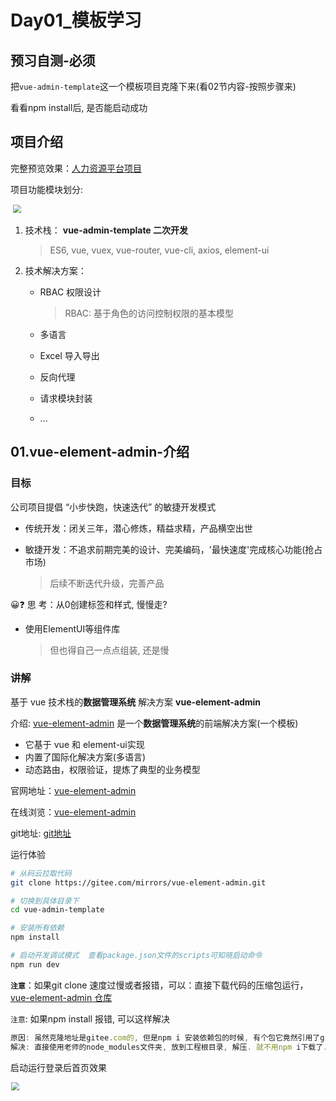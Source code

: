 # Day01_模板学习

## 预习自测-必须

把`vue-admin-template`这一个模板项目克隆下来(看02节内容-按照步骤来)

看看npm install后, 是否能启动成功

## 项目介绍

完整预览效果：[人力资源平台项目](http://ihrm.itheima.net/#/login)

项目功能模块划分:



​							<img src="./images/Day01/001-项目介绍.png" style="zoom:80%;" />



1. 技术栈： **vue-admin-template  二次开发**

   > ES6, vue, vuex, vue-router, vue-cli, axios, element-ui

2. 技术解决方案：
   - RBAC 权限设计

     > RBAC: 基于角色的访问控制权限的基本模型

   - 多语言

   - Excel 导入导出

   - 反向代理

   - 请求模块封装

   - ...



## 01.vue-element-admin-介绍

### 目标

公司项目提倡 “小步快跑，快速迭代” 的敏捷开发模式

* 传统开发：闭关三年，潜心修炼，精益求精，产品横空出世

* 敏捷开发：不追求前期完美的设计、完美编码，'最快速度'完成核心功能(抢占市场)

  > 后续不断迭代升级，完善产品



😀❓  思 考：从0创建标签和样式, 慢慢走?

* 使用ElementUI等组件库

  > 但也得自己一点点组装, 还是慢



### 讲解

基于 vue 技术栈的**数据管理系统** 解决方案 **vue-element-admin**

介绍:  [vue-element-admin](https://panjiachen.gitee.io/vue-element-admin-site/zh/) 是一个**数据管理系统**的前端解决方案(一个模板)

* 它基于 vue 和 element-ui实现
* 内置了国际化解决方案(多语言) 
* 动态路由，权限验证，提炼了典型的业务模型



官网地址：[vue-element-admin](https://panjiachen.gitee.io/vue-element-admin-site/zh/)

在线浏览：[vue-element-admin](https://panjiachen.github.io/vue-element-admin/#/dashboard)

git地址: [git地址](https://gitee.com/mirrors/vue-element-admin.git)



运行体验

```bash
# 从码云拉取代码 
git clone https://gitee.com/mirrors/vue-element-admin.git

# 切换到具体目录下
cd vue-admin-template

# 安装所有依赖
npm install

# 启动开发调试模式  查看package.json文件的scripts可知晓启动命令
npm run dev
```



**`注意`**：如果git clone 速度过慢或者报错，可以：直接下载代码的压缩包运行，[vue-element-admin 仓库](https://gitee.com/panjiachen/vue-admin-template)

`注意`: 如果npm install 报错, 可以这样解决

```js
原因: 虽然克隆地址是gitee.com的, 但是npm i 安装依赖包的时候, 有个包它竟然引用了github.com上的一个地址(这就需要你除了gitee还要配置github秘钥, 比较麻烦)   
解决: 直接使用老师的node_modules文件夹, 放到工程根目录, 解压. 就不用npm i下载了. 
```





启动运行登录后首页效果



<img src="./images/Day01/002-项目预览.png" style="zoom:80%;width:100%;" />



### 小结

1. 什么是vue-element-admin?

   <details>     
   <summary>答案</summary> 
   <ul>
   <li>基于vue和elementUI的一套基础结构项目</li>
   </ul>
   </details>



## 02.vue-admin-template 介绍

### 目标

什么是 vue-admin-template 



###   讲解

之前的vue-element-admin 缺点：不太好进行二次开发，因为要删减的东西太多

采取另外一个子系统，叫做 `vue-admin-template` ，它提供最基础的模板，方便做二次开发

也包含了 **登录 / 鉴权 / 主页布局** 的一些基础功能模板



官网地址： [vue-admin-template ](https://github.com/PanJiaChen/vue-admin-template)

在线浏览：[vue-admin-template ](https://panjiachen.gitee.io/vue-admin-template/#/login?redirect=%2Fdashboard)

学习文档:  https://juejin.cn/post/6844903476661583880



#### 运行体验

```bash
# 从码云拉取代码 
git clone https://gitee.com/panjiachen/vue-admin-template.git

# 切换到具体目录下
cd vue-admin-template

# 安装所有依赖
npm install

# 启动开发调试模式  查看package.json文件的scripts可知晓启动命令
npm run dev
```



如果npm install 总是出错，看[官网说明](https://panjiachen.gitee.io/vue-element-admin-site/zh/guide/other/faq.html#npm-install-%E6%80%BB%E6%98%AF%E5%A4%B1%E8%B4%A5%EF%BC%9F)

或者看本笔记最下方的**常见报错说明**



预览效果如下



<img src="./images/Day01/003-admin项目_预览.png" style="zoom:80%;" />

<img src="./images/Day01/004-admin项目_预览2.png" style="zoom:80%;" />



### 小结

1. 为何又使用vue-admin-template这个模板项目?

   <details>     
   <summary>答案</summary> 
   <ul>
   <li>vue-element-admin比较复杂要删减东西很多</li>
   <li>vue-admin-template只留下了最关键的模板代码</li>
   </ul>
   </details>



## 03.模板讲解-套路介绍

### 目标

拿到一个项目, 模板项目/以后公司项目/任何别人写的项目, 如何读

### 讲解

1. 无论如何要把项目启动起来, 最好是能看到画面(如果项目都启动不起来, 那你要拿出你的厚脸皮. 找到一切能团结的力量, 赐予项目力量吧)

   > 每个公司的项目环境都不太一样, 只有公司自己人才最熟悉公司的项目环境(可能有些包是内部的, npm镜像从淘宝是下不到的, 需要修改npm镜像地址为公司内部的ip地址, 等等其他情况)
   >
   > 项目启动不起来, 可以适当的问下同组同事

2. 可以先从项目的入口文件开始读, 如果找不到哪个是入口, 就从头挨个文件读, 绘制代码地图(任意工具, process.on或者其他软件. 或者笔和纸都可以)

   > 每个公司的模板有的用的官方的, 有的是基于官方的进行二次封装修改(一般入口main.js)
   >
   > 但是有些公司自己大佬创建脚手架环境, 入口可能不再main.js (new Vue)-> 不一定是绝对的
   >
   > 假如入口真的没找到, 从头挨个文件读, 然后找入口

3. 项目至少读2-3遍, 才能明白其中的文件架构和封装的工具

   > 进公司, 公司会给你1-3天甚至5-7天, 让你熟悉下项目
   >
   > 拉取项目代码, 需求文档, 接口文档, 把自己变成前任前端攻城狮, 代码熟悉熟悉
   >
   > 才能在这个项目的基础上, 修改和开发

4. 下面我们开始讲解

   > 打印变量 / 看变量名猜 / 联想上下文 / ....有点像看阅读理解
   >
   > 找不到标签/样式, 设置个颜色看看?
   >
   > 标签对不上, 改个文字看看变不变
   >
   > 变量不知道在哪里用过, 可以用vscode放大镜, 全局查找

### 小结

1. 拿到公司项目以后我们要做什么?

   <details>
   <summary>答案</summary>
   <ul>
   <li>首先, 先克隆拿到公司的工程代码, 然后安装依赖, 启动项目</li>
   <li>埃个文件和文件夹阅读代码, 然后逐行写注释, 尽快把整个工程项目搞明白</li>
   </ul>
   </details>
   
   



## 04.模板讲解-api

### 目标

理解 api 模块的方法

### 讲解

#### 目录分析

将所有的网络请求**方法**放在 api 目录下统一管理，按照模块来划分对应的文件

#### 代码分析

api/table.js讲解

```js
import request from '@/utils/request' // 导入请求函数

/**
 * 获取 - 表格 - 数据列表
 * @param {*} params 参数 
 * @returns Promise对象
 */
export function getList(params) { 
  // 知识点1: axios函数调用, 在原地返回一个Promise对象(内部包裹ajax请求)
  // 知识点2: return后面值, 会返回到当前函数getList调用的地方(可通过放大镜查找)
  // 调用axios指定请求的地址和方式, 发起请求
  return request({ 
    url: '/vue-admin-template/table/list',
    method: 'get',
    params
  })
}
```



api/users.js讲解

```js
import request from '@/utils/request'

// JSDOC注释, 写代码的时候vscode会给你提示
// 封装工具函数可以用这种注释-必须挨着代码

/**
 * 登录
 * @param {*} data 请求参数
 * @returns Promise对象
 */
export function login(data) {
  return request({
    url: '/vue-admin-template/user/login',
    method: 'post',
    data
  })
}

/**
 * 获取 - 用户信息
 * @param {*} token token字符串(登录时-由后台返回的)
 * @returns Promise对象
 */
export function getInfo(token) {
  return request({
    url: '/vue-admin-template/user/info',
    method: 'get',
    params: { token }
  })
}

/**
 * 退出登录
 * @returns Promise对象
 */
export function logout() {
  return request({
    url: '/vue-admin-template/user/logout',
    method: 'post'
  })
}

```

上面代码中使用了封装的request工具，每个接口的请求都单独**`导出`**了一个方法，这样做的好处就是：

1.  每个api/js文件，对应业务所有接口，清晰明了，查找方便 
2.  业务页面中，使用哪个接口直接导入即可
3.  语义化清晰，维护方便
4.  分工合作



### 小结

1. 以后找接口，修改或增加接口, 我们该如何做?

   <details>     
   <summary>答案</summary> 
   <ul>
   <li>都在api文件夹, 定义相应文件, 统一管理</li>
   </ul> 
   </details>

2. api接口方法, 需要传入什么?

   <details>     
   <summary>答案</summary> 
   <ul>
   <li>方法内有请求执行, 而url和方式在内部, 我们只需要传前端页面收集的参数</li>
   </ul> 
   </details>

3. api接口方法, 会返回什么?

   <details>     
   <summary>答案</summary> 
   <ul>
   <li>本项目中request内是, 基于axios进行的二次封装, 返回的是一个Promise对象到逻辑页面调用处</li>
   </ul> 
   </details>

4. 在调用接口方法时, 如何拿到成功/失败结果?

   <details>     
   <summary>答案</summary> 
   <ul>
   <li>在逻辑页面, 我们可以用await或者then来提取成功的结果, 用try+catch/.catch方法来拿到失败结果</li>
   </ul> 
   </details>



## 05.模板讲解-icons

### 目标

了解 Icons 文件的组织

### 讲解

#### Icons 文件的组织方式



​					<img src="./images/Day01/005-icons组织方式.png" style="zoom:100%;" />

查看 icons 下的 index.js 文件

> 将 svg 目录下所有的 svg 文件全部引入到项目中，并且挂载为全局的组件进行使用

```js
import Vue from 'vue' // 引入Vue
import SvgIcon from '@/components/SvgIcon'// 用div/svg+use, 来渲染图标组件

// 全局注册svg-icon组件
Vue.component('svg-icon', SvgIcon)

// 特别难(了解)-不用硬读
// require: commonJS规范里引入的语法
// require.context() 自动导入文件夹下的一切方法
// require.context('./svg', false, /\.svg$/) 导入svg文件夹下的所有以.svg结尾的文件->代码环境中
// false代表如果里面有子目录, 不管
const req = require.context('./svg', false, /\.svg$/)
// 返回了一个函数->webpackContext
// 知识点1: 函数(方法)也是对象可以点属性和方法
// 知识点2: map里可以直接写function也可以放一个变量(函数体)
const requireAll = requireContext => {
  console.log(requireContext.keys()) // ['./dashboard.svg', './example.svg', './eye-open.svg', './eye.svg', './form.svg', './link.svg', './nested.svg', './password.svg', './table.svg', './tree.svg', './user.svg']
  // requireContext.keys().map() -> 遍历每个svg文件的路径
  // 函数式编程: 把一个回调函数体, 直接放到map里执行了->req函数webpackContext
  return requireContext.keys().map(requireContext) // 遍历的同时,用req函数内webpack的require引入svg文件到项目工程里
}
requireAll(req)


// 这块代码意思可以看这里: https://juejin.cn/post/6844903517564436493#heading-9

```



### 小结

1. 以后项目中，使用 icons，应该放到哪个文件夹, 放什么类型文件 ？

   <details>     
   <summary>答案</summary> 
   <ul>
   <li>也放入.svg图标文件, 放到icons文件夹下</li>
   </ul>
   </details>





## 06.模板讲解-layout

### 目标

分析这个文件有什么作用

### 讲解

这个文件, 是项目登录以后, 见到的布局的框, 左侧导航, 上部导航和下不的内容部分

```vue
<template>
  <!-- layout布局页面(左边和上面) -->
  <div :class="classObj" class="app-wrapper">
    <!-- 灰色蒙层: 在移动端下, 切换左侧导航, 会出现
      sidebar.opened -> 侧边栏导航出现(值来自vuex的sidebar.js)
      点击蒙层关闭->设置(opened为false, 本地还存个0)
     -->
    <div v-if="device==='mobile' && sidebar.opened" class="drawer-bg" @click="handleClickOutside" />
    <!-- 左侧侧边栏组件 -->
    <sidebar class="sidebar-container" />
    <!-- 右侧容器 -->
    <div class="main-container">
      <!-- 头部是否固定(在@/settings可以设置, 但是在vuex里取出)->现在false不固定 -->
      <div :class="{'fixed-header':fixedHeader}">
        <!-- 头部导航组件 -->
        <navbar />
      </div>
      <!-- 主体内容区域 -->
      <app-main />
    </div>
  </div>
</template>

<script>
import { Navbar, Sidebar, AppMain } from './components' // 头部导航, 左侧导航, 右下角主体
import ResizeMixin from './mixin/ResizeHandler' // 混入对象, 公共的东西注入

export default {
  name: 'Layout',
  components: {
    Navbar,
    Sidebar,
    AppMain
  },
  mixins: [ResizeMixin], // 混入其他配置项, 此组件创建就会执行混入里的生命周期方法
  computed: {
    // 返回左侧导航控制对象
    sidebar() {
      return this.$store.state.app.sidebar
    },
    // 返回当前设备类型值
    device() {
      return this.$store.state.app.device
    },
    // 返回头部是否固定
    fixedHeader() {
      return this.$store.state.settings.fixedHeader
    },
    // 返回class对象(layout页面用的样式)
    classObj() {
      return {
        hideSidebar: !this.sidebar.opened, // 左侧导航样式是否生效(前缀类名, 只有fixedHeader为true才有效)
        openSidebar: this.sidebar.opened, // 移动端->左侧导航开启为true, 整体内容部分定位
        withoutAnimation: this.sidebar.withoutAnimation, // 是否需要动画(可以自定义此类名相关具体css)
        mobile: this.device === 'mobile'
      }
    }
  },
  methods: {
    handleClickOutside() {
      this.$store.dispatch('app/closeSideBar', { withoutAnimation: false })
    }
  }
}
</script>
```



### 小结

1. 此文件有和作用, 对应页面哪部分?

   <details>     
   <summary>答案</summary> 
   <ul>
   <li>这个layout布局页面, 包含左侧导航, 顶部导航和下边的App-Main主体区域</li>
   </ul> 
   </details>



## 07.模板讲解-router/index.js

### 目标

分析这个文件夹下面的一切文件

### 讲解

router/index.js - 文件主要内容讲解

```js
import Vue from 'vue'
import Router from 'vue-router'

// 给Vue添加中间件函数(插件)
// 知识点: 执行()里东西
// 情况1: ()里函数, 直接执行Router里的一切
// 情况2: ()里对象, 执行对象install方法内的一切
// 全局注册RouterView和RouterLink组件
// 给Vue原型上添加$router和$route2个属性
Vue.use(Router)

/* Layout */
import Layout from '@/layout'


// 知识点1: 路由是一套映射关系
// path路径对应component组件的映射关系
// 效果: 你切换浏览器上路由地址, 上这个数组里遍历匹配规则路径
// 命中后, 就会吧component对应的组件挂载到router-view位置上
export const constantRoutes = [
  {
    path: '/login',
    component: () => import('@/views/login/index'), // 异步加载(懒加载组件-当路由路径命中这个path, 才会现去引入对应组件代码)
    hidden: true
  },

  {
    path: '/404',
    component: () => import('@/views/404'),
    hidden: true
  },

  {
    path: '/',
    component: Layout,
    redirect: '/dashboard',
    children: [{
      path: 'dashboard',
      name: 'Dashboard',
      component: () => import('@/views/dashboard/index'),
      meta: { title: 'Dashboard', icon: 'dashboard' }
    }]
  },
  // ...略

  // 404 page must be placed at the end !!!
  // 404还是在最后, 但是最关键的path: '*'
  // 数组是有顺序的, 前面的对象里path都没有和当前路由路径匹配上就到了这里
  // 重定向redirect: 改变浏览器地址栏/404, 显示404页面->路由地址好看一些
  // 不显示那个错误的路由地址(难看)
  { path: '*', redirect: '/404', hidden: true }
]

const createRouter = () => new Router({
  // mode: 'history', 
  // 在路由切换时, 滚回到网页的顶部
  scrollBehavior: () => ({ y: 0 }),
  routes: constantRoutes
})

const router = createRouter()

// 重置路由对象-得讲到后面再用
export function resetRouter() {
  const newRouter = createRouter()
  router.matcher = newRouter.matcher 
}

export default router

```



### 小结

1. 此文件有何作用, 对应页面哪部分?

   <details>     
   <summary>答案</summary> 
   <ul>
   <li>路由相关的配置, 以及路由规则对象数组</li>
   </ul> 
   </details>



## 08.模板讲解-vuex

### 目标

分析 vuex 中代码组织方式

### 讲解

#### 分析 vuex 组织

​						<img src="./images/Day01/006-vuex组织方式.png" style="zoom:90%;" />

当前的 vuex 结构采用了模块形式进行管理共享状态

```js
import Vue from 'vue'
import Vuex from 'vuex'
import getters from './getters'
import app from './modules/app'
import settings from './modules/settings'
import user from './modules/user'

Vue.use(Vuex)

// store是唯一的一个数据仓库(管家)
// 复习知识点1: store里包含5大核心配置项(概念) - 定义
// state -> 定义变量
// mutations -> 定义方法(形参1是state, 唯一可以修改state值的地方) -> devTool工具检测到
// actions -> 定义方法(形参1是store, 异步操作来修改state, 但是也要提交到mutations)
// getters -> vuex里计算属性 -> 计算返回值
// modules -> 集中式管理太多, 可以分散到多个模块分别管理(但是最后都要挂载到根store上)

// 知识点2: 每个moudles对象里还是包含这5个核心概念, 还能继续嵌套管理

// 知识点3: vuex里的东西, 如何在vue组件页面/js文件里进行使用
// 类1: 根store里的(不分模块的时候)
// 直接使用
// 映射使用

// 类2: 分模块(不开命名空间)
// 注意: 只影响state的取值方式
// mutations和actions和getters还像以前一样使用

// 类3: 分模块(开命名空间)
// 使用时, 要带模块名(命名空间名)

const store = new Vuex.Store({
  modules: { // vuex分模块: key模块名, value模块配置对象
    app, // 侧边栏对象, 设备型号
    settings, // 侧边栏有logo? 头部是否固定定位
    user // token, name, 等用户信息
  },
  getters // 根上的(方便逻辑页面直接访问, getters内部帮我去映射每个模块里state)
})

export default store

```



modules 中是导入的模块

* user.js - 用户相关模块(包含登录等接口调用)
* settings.js - 对logo和头部的设置
* app.js -  对侧边栏展开的设置



getters中集中导出了所有变量, 方便我们调用访问

```js
// 此文件可以让逻辑页面直接从getters里取值(根getters不用关心模块名)
// 逻辑页面不需要自己一点点的从state里取值
// 知识点1: 当箭头函数, 函数体"只有一段代码"而且"默认把值返回"可以同时省略大括号和return
const getters = {
  // sidebar(state) {
  //   return state.app.sidebar
  // },
  sidebar: state => state.app.sidebar,
  device: state => state.app.device,
  token: state => state.user.token,
  avatar: state => state.user.avatar,
  name: state => state.user.name
}
export default getters

// function和箭头函数, 要看this的指向
// 如果你非要让this指向调用者, 必须用function
// 知识点2:
// function函数里this关键字变量值, 指向调用者
// 箭头函数里this关键字值, 指向外层函数作用域this的值
// 旭哥博客: https://lidongxuwork.gitee.io/pages/webFront/javascript/run/this%E6%8C%87%E5%90%91.html#this%E5%85%B3%E9%94%AE%E5%AD%97


```



### 小结

1. 如何查看vuex的结构?

   <details>     
   <summary>答案</summary> 
   <ul>
   <li>找到new Vuex.Store入口, 逐个攻破, 循序渐入</li>
   </ul>
   </details>
   
   

## 09.模板讲解-utils

### 目标

了解utils工具包里文件作用

### 讲解

1. utils/auth.js - token获取设置

   ```js
   import Cookies from 'js-cookie'
   
   const TokenKey = 'vue_admin_template_token' // 存储token用的key名
   
   export function getToken() { // 获取token方法-从Cookie里
     return Cookies.get(TokenKey)
   }
   
   export function setToken(token) { // 设置token方法
     return Cookies.set(TokenKey, token)
   }
   
   export function removeToken() { // 删除token的方法
     return Cookies.remove(TokenKey)
   }
   
   ```

2. utils/get-page-title.js - 获取标题

   ```js
   import defaultSettings from '@/settings'
   
   const title = defaultSettings.title || 'Vue Admin Template' // 如果settings里有值就用, 否则用后面的值
   
   export default function getPageTitle(pageTitle) { // 获取页面标签栏上的标题
     if (pageTitle) { // 如果有具体页面-拼在前面
       return `${pageTitle} - ${title}`
     }
     return `${title}` // 如果没有具体页面-直接返回上面获取的标题
   }
   
   ```

3. utils/index.js - 工具方法

   ```js
   
   /**
    * 格式化日期
    * @param {(Object|string|number)} time(时间对象|时间字符串|时间戳)
    * @param {string} cFormat (格式模板yyyy-mm-dd或者mm-dd)
    * @returns {string | null} 返回处理后日期字符串
    */
   export function parseTime(time, cFormat) {
     if (arguments.length === 0 || !time) { // 如果没有传参, time传入为null或undefined, 直接返回null
       return null
     }
     const format = cFormat || '{y}-{m}-{d} {h}:{i}:{s}' // 格式化目标
     let date
     if (typeof time === 'object') {
       date = time // 如果外面传入的是日期对象
     } else {
       if ((typeof time === 'string')) { // 如果外面传入的是日期字符串
         if ((/^[0-9]+$/.test(time))) { // 如果是数字(时间戳)
           // support "1548221490638"
           time = parseInt(time) // 把时间戳字符串, 转成数字类型
         } else { // safari浏览器里不支持年-月-日格式, 支持年/月/日, 要转换下
           // support safari
           // https://stackoverflow.com/questions/4310953/invalid-date-in-safari
           time = time.replace(new RegExp(/-/gm), '/')
         }
       }
   
       if ((typeof time === 'number') && (time.toString().length === 10)) {
         time = time * 1000 // 如果传入的是数字, 但是是10位(秒), 要转成毫秒
       }
       date = new Date(time) // 把时间戳最终也转成日期对象
     }
     // ***********战术分割线---上面为了得到日期对象*******************
     const formatObj = { // 把日期对象转成年,月,日,时,分,秒,天数字装入对象
       y: date.getFullYear(),
       m: date.getMonth() + 1,
       d: date.getDate(),
       h: date.getHours(),
       i: date.getMinutes(),
       s: date.getSeconds(),
       a: date.getDay()
     }
     // 把外面传入的格式例如yyyy-mm-dd, 替换成数字2021-12-02类似年月日
     const time_str = format.replace(/{([ymdhisa])+}/g, (result, key) => {
       const value = formatObj[key] // 把英文对应取出数字
       // Note: getDay() returns 0 on Sunday
       if (key === 'a') { return ['日', '一', '二', '三', '四', '五', '六'][value ] } // 如果key要的是日, 则用数字去数组换出中文
       return value.toString().padStart(2, '0') // padStart(总位数, 前置补充), 所以如果只不足2位, 左边补0
     })
     return time_str // 返回处理后的年月日数字的字符串
   }
   
   /** 返回多久之前, 超过2天返回年月日时分秒
    * @param {number} time
    * @param {string} option
    * @returns {string}
    */
   export function formatTime(time, option) {
     if (('' + time).length === 10) { // 如果是秒, 转成毫秒的时间戳
       time = parseInt(time) * 1000
     } else { // 如果是日期对象, 转成时间戳
       time = +time
     }
     const d = new Date(time) // 再把时间戳转成日期对象
     const now = Date.now() // 获取
   
     const diff = (now - d) / 1000 // 求出时间戳, 差值秒
   
     if (diff < 30) {
       return '刚刚'
     } else if (diff < 3600) {
       // less 1 hour
       return Math.ceil(diff / 60) + '分钟前'
     } else if (diff < 3600 * 24) { // 小于1天的 就是多少小时前
       return Math.ceil(diff / 3600) + '小时前'
     } else if (diff < 3600 * 24 * 2) { // 小于2天的就是1天前
       return '1天前'
     }
     if (option) { // option传递了的话意思就是要格式化时间
       return parseTime(time, option) // 调用上面方法
     } else { // 如果没有第二个参数, 超过2天了返回x月x日x时x分
       return (
         d.getMonth() +
         1 +
         '月' +
         d.getDate() +
         '日' +
         d.getHours() +
         '时' +
         d.getMinutes() +
         '分'
       )
     }
   }
   
   /**
    * 把key=value&key=value字符串转成{key: value, key: value}
    * @param {string} url
    * @returns {Object}
    */
   export function param2Obj(url) {
     // 例如: ?a=10&b=20
     // 把?后面的参数截取出来, URL转码把%E2等字符转成中文
     // 如果?后面的参数有+号替换成空字符串
     const search = decodeURIComponent(url.split('?')[1]).replace(/\+/g, ' ')
     if (!search) { // 如果没有参数, 直接返回空对象
       return {}
     }
     const obj = {}
     const searchArr = search.split('&') // 用&符号分割参数, 类似:['a=10', 'b=20']
     searchArr.forEach(v => { // 遍历每个数组元素
       const index = v.indexOf('=') // 查找小字符串里有无=字符
       if (index !== -1) { // 如果找到了, 从头截取到=号左边
         const name = v.substring(0, index) // 作为名字
         const val = v.substring(index + 1, v.length) // 后面value截取
         obj[name] = val // 往对象里添加一对key: value
       }
     })
     return obj // 上面处理后返回对象
   }
   
   ```

4. utils/validate.js

   ```js
   /**
    * Created by PanJiaChen on 16/11/18.
    */
   
   /**
    * 判断是否是外链
    * @param {string} path
    * @returns {Boolean} true是外链, false不是外链
    */
   export function isExternal(path) {
     // 匹配https:或者 http:
     // 匹配mailto: (在网页中发送邮件)
     // 匹配tel:
     return /^(https?:|mailto:|tel:)/.test(path)
   }
   
   /**
    * @param {string} str
    * @returns {Boolean}
    */
   export function validUsername(str) {
     const valid_map = ['admin', 'editor']
     return valid_map.indexOf(str.trim()) >= 0
   }
   
   ```

### 小结

1. utils里一般放的都是什么东西?

   <details>
   <summary>答案</summary>
   <ul>
   <li>整个项目用到的工具, 封装起来集中管理, 逻辑页面需要的时候进行调用</li>
   </ul>
   </details>



## 10.模板讲解-request.js(上午结束)

### 目标

了解 Axios 封装的流程

了解拦截器的使用

### 讲解

#### axios 封装介绍

模板项目对 axios 进行了二次封装，实现前后端数据的交互

1.  创建 axios 实例
2.  配置请求根路径以及请求超时时间
3.  请求拦截器
4.  响应拦截器

#### 创建axios实例

使用 axios.create 方法创建 axios 实例

```js
// 创建axios实例(service里面带前缀基地址和超时时间)
const service = axios.create({
  // 知识点1: nodejs+webpack下的环境变量
  // process.env -> nodejs环境下的内置全局变量(任意处使用)
  // 效果: 获取敲击命令, 执行时的 "环境变量"
  // yarn dev(开发环境启动)-> process.env上会被nodejs+webpack挂载.env.development文件里的变量值到这里
  // yarn build:prod(打包准备放入生产环境) -> process.env上会被挂载.env.production文件里的变量值到这里
  // 作用: 根据敲击的命令, 自动加载对应不同的环境变量, 开发时是一个基地址, 上线时是一个基地址
  baseURL: process.env.VUE_APP_BASE_API, // url = base url + request url
  // withCredentials: true, // send cookies when cross-domain requests
  timeout: 5000 // 网络请求5秒后还没得到响应, 则判定超时, 报错
})
```

#### 拦截器

axios的拦截器原理如下：

分为，请求拦截器和响应拦截器

请求拦截器：在`发出请求之前`拦截请求，用来对请求进行修改并返回，例如：添加请求头

响应拦截器：在`接收到响应报文之后`对响应报文中的数据修改以后返回，例如：判断是否是 401，重新登录



​			<img src="./images/Day01/007-axios拦截器.png" style="zoom:90%;" />



#### 请求拦截器

在`发出请求之前`拦截请求，用来对请求进行修改并返回

```js
// 请求拦截器
service.interceptors.request.use(
  config => { // 发送请求之前, 对配置对象最后修改
    if (store.getters.token) { // 如果有token, 携带上
      config.headers['X-Token'] = getToken() // key叫X-Token, value是token(带在请求头里)
    }
    return config
  },
  error => { // 请求之前报错执行这里
    console.log(error) // for debug
    return Promise.reject(error)
  }
)
```



#### 响应拦截器

在`接收到响应报文之后`对响应报文中的数据修改以后返回

```js
// 响应拦截器
service.interceptors.response.use(
  response => { // 响应成功2xx, 3xx
    const res = response.data // 提取响应数据

    // http状态虽然正确, 但是逻辑错误在code中表示(20000成功, 不是20000则失败)
    if (res.code !== 20000) {
      Message({
        message: res.message || 'Error',
        type: 'error',
        duration: 5 * 1000
      })

      // 其他错误码的判断, 给出提示
      if (res.code === 50008 || res.code === 50012 || res.code === 50014) {
        MessageBox.confirm('You have been logged out, you can cancel to stay on this page, or log in again', 'Confirm logout', {
          confirmButtonText: 'Re-Login',
          cancelButtonText: 'Cancel',
          type: 'warning'
        }).then(() => { // 用户点击确认, 清除vuex的token
          store.dispatch('user/resetToken').then(() => {
            location.reload()
          })
        })
      }
      return Promise.reject(new Error(res.message || 'Error'))
    } else {
      return res
    }
  },
  error => { // 响应状态码4xx, 5xx进入这里
    console.log('err' + error)
    Message({
      message: error.message,
      type: 'error',
      duration: 5 * 1000
    })
    return Promise.reject(error)
  }
)
```



### 小结

1. axios的拦截器何时执行?

   <details>     
   <summary>答案</summary> 
   <ul>
   <li>请求拦截器, 在发起请求之前, 对请求的配置对象, 进行最后修改</li>
   <li>响应拦截器, 在响应数据回来, 先被响应拦截器函数, 处理一下</li>
   <li>每种拦截器函数, 都有一个成功的和失败的</lli>
   </ul>
   </details>

2. http状态码和code的区别?

   <details>     
   <summary>答案</summary> 
   <ul>
   <li>http状态码, 是本次响应的状态</li>
   <li>200完全成功</li>
   <li>4开头和5开头都是本次响应失败</li>
   <li>而code是http一次请求和一次成功响应, 但是逻辑有错误, 例如登录失败</li>
   </ul>
   </details>



## 11.模板讲解-App.vue-路由和Layout

### 目标

分析 App.vue 中代码的构成



### 讲解

App.vue 是项目的根组件 

<img src="./images/Day01/008-layout组织方式.png" style="zoom:90%; border: 1px solid #ccc" />



1. App.vue 只有 router-view ，一级路由的出口

   ```vue
   <template>
     <div id="app">
       <!-- 一级路由的出口 -->
       <router-view />
     </div>
   </template>
   ```

2. 查看 router/index.js 中的路由表文件

   ```js
     {
       path: '/login', // 登录
       component: () => import('@/views/login/index'),
       hidden: true
     },
   
     {
       path: '/404', // 404
       component: () => import('@/views/404'),
       hidden: true
     },
   
     {
       path: '/',
       component: Layout, // 我们在访问主要时，需要展示的是 Layout组件
       redirect: '/dashboard',
       children: [{
         path: 'dashboard',
         name: 'Dashboard',
         component: () => import('@/views/dashboard/index'),
         meta: { title: 'Dashboard', icon: 'dashboard' }
       }]
     
   
     // 其他路由和组件……
   ```

3. Layout 是登录后主页的样式布局

   ```vue
   <template>
     <!-- layout布局页面(左边和上面) -->
     <div :class="classObj" class="app-wrapper">
       <!-- 灰色蒙层: 在移动端下, 切换左侧导航, 会出现
         sidebar.opened -> 侧边栏导航出现(值来自vuex的sidebar.js)
         点击蒙层关闭->设置(opened为false, 本地还存个0)
        -->
       <div v-if="device==='mobile' && sidebar.opened" class="drawer-bg" @click="handleClickOutside" />
       <!-- 左侧侧边栏组件 -->
       <sidebar class="sidebar-container" />
       <!-- 右侧容器 -->
       <div class="main-container">
         <!-- 头部是否固定(在@/settings可以设置, 但是在vuex里取出)->现在false不固定 -->
         <div :class="{'fixed-header':fixedHeader}">
           <!-- 头部导航组件 -->
           <navbar />
         </div>
         <!-- 主体内容区域 -->
         <app-main />
       </div>
     </div>
   </template>
   ```

4. Layout下属

   左侧slidebar组件 (侧边栏导航)

   右侧上部navbar组件 (头部导航)

   右侧主题内容app-main组件

   分别切换进去查看对应实现



### 小结

1. 整个项目的路由是如何布局管理的?

   <details>
   <summary>答案</summary>
   <ul>
   <li>App.vue里设置一级路由挂载点, 挂载layout和登录页面以及404页面</li>
   <li>Layout.vue右下角是二级路由挂载点,挂载二级路由的页面</li>
   </ul>
   </details>
   
   

## 12.模板讲解-views下属

### 目标

分析这个文件夹下面的一切文件

### 讲解

主要讲解下登录页面views/login.vue

```vue
<template>
  <div class="login-container">
    <!-- elementUI表单结构
      el-form > el-form-item > 具体的表单标签(输入框/复选框/....)
      做表单的校验:
      方式1: 标签上校验(失去焦点校验)
      el-form标签: :model="表单数据对象" :rules="规则对象"
      el-form-item prop="对象里key名"
      具体标签 v-model="表单数据对象.key名"
      重要: 因为组件内要访问key名, 所以要求表单数据对象和规则对象key必须一致
      prop和v-model的那个key名对应的

      方式2: JS里兜底校验(防止用户上来直接点击按钮-想跳过标签校验)
      el-form标签: ref="别名" 为了在js中this.$refs.别名 获取到el-form组件对象
      点击登录事件方法内, 调用组件对象内置.validate()方法进行强制校验
     -->
    <el-form ref="loginForm" :model="loginForm" :rules="loginRules" class="login-form" auto-complete="on" label-position="left">

      <div class="title-container">
        <h3 class="title">Login Form</h3>
      </div>

      <el-form-item prop="username">
        <span class="svg-container">
          <svg-icon icon-class="user" />
        </span>
        <el-input
          ref="username"
          v-model="loginForm.username"
          placeholder="Username"
          name="username"
          type="text"
          tabindex="1"
          auto-complete="on"
        />
      </el-form-item>

      <el-form-item prop="password">
        <span class="svg-container">
          <svg-icon icon-class="password" />
        </span>
        <el-input
          :key="passwordType"
          ref="password"
          v-model="loginForm.password"
          :type="passwordType"
          placeholder="Password"
          name="password"
          tabindex="2"
          auto-complete="on"
          @keyup.enter.native="handleLogin"
        />
        <span class="show-pwd" @click="showPwd">
          <svg-icon :icon-class="passwordType === 'password' ? 'eye' : 'eye-open'" />
        </span>
      </el-form-item>

      <el-button :loading="loading" type="primary" style="width:100%;margin-bottom:30px;" @click.native.prevent="handleLogin">Login</el-button>

      <div class="tips">
        <span style="margin-right:20px;">username: admin</span>
        <span> password: any</span>
      </div>

    </el-form>
  </div>
</template>
```



### 小结

1. 此文件有何作用, 对应页面哪部分?

   <details>     
   <summary>答案</summary> 
   <ul>
   <li>对应登录页面, 是写的现成的</li>
   </ul> 
   </details>



## 13.模板讲解-main.js

### 目标

😀❓  思 考：

入职公司，一般是对已有的项目进行开发，我们能够直接上手开发吗 ？



😇💯 答案：

不能

公司项目有可能写了半年，一年，甚至更久

项目代码，会比较多，根本无法下手，直接上手也会产生很多 Bug 

因此入职以后，公司会给一定的时间去熟悉公司的项目代码(**运行机制和文件梳理**)



### 讲解

main.js是项目的整个入口, 刚才我们从头挨个分析后, 现在我们可以去整理和规划下每个文件夹的意思了

#### 目录结构

```html
├── src                        # 源代码
│   ├── api                    # 所有请求
│   ├── assets                 # 主题 字体等静态资源
│   ├── components             # 全局公用组件
│   ├── icons                  # 项目所有 svg icons
│   ├── layout                 # 全局 layout
│   ├── router                 # 路由
│   ├── store                  # 全局 store管理
│   ├── styles                 # 全局样式
│   ├── utils                  # 全局公用方法
│   ├── views                  # views 所有页面
│   ├── App.vue                # 入口页面
│   ├── main.js                # 入口文件 加载组件 初始化等
│   └── permission.js          # 权限管理
│   └── settings.js            # 配置文件
```



#### main.js

main.js 是整个项目的入口文件

​						<img src="./images/Day01/009-main.js组织方式.png" style="zoom:90%; border: 1px solid #ccc" />



在 main.js 文件中，在对 Vue 进行实例化的同时，还主要做了 4 件事：

1.  挂载路由 router

   ```js
   import router from './router'
   
   new Vue({
     el: '#app',
     router,
     store,
     render: h => h(App)
   })
   ```

2.  挂载 store

   ```js
   import store from './store'
   
   new Vue({
     el: '#app',
     router,
     store,
     render: h => h(App)
   })
   ```

3.  注册 element

   ```js
   import ElementUI from 'element-ui'
   import 'element-ui/lib/theme-chalk/index.css'
   import locale from 'element-ui/lib/locale/lang/en' // lang i18n
   
   // set ElementUI lang to EN
   // Vue.use(ElementUI, { locale })
   // 如果想要中文版 element-ui，按如下方式声明
   Vue.use(ElementUI)
   ```

4.  挂载项目的跟组件

   ```js
   import App from './App'
   
   new Vue({
     el: '#app',
     router,
     store,
     render: h => h(App)
   })
   ```



#### mock

mock是模拟数据, 用于随机生成一些值给前台

有的项目是前端先干, 后端还没有接口(以后后端接口可以参考mock的数据结构无缝和前端对接)

```js
if (process.env.NODE_ENV === 'production') {
  const { mockXHR } = require('../mock')
  mockXHR()
}
// mock(拦截ajax请求, 返回模拟数据)
// 文档: http://mockjs.com/
// 项目分为2种情况
// 后端写好了(有接口)
// 不使用mock, 而是直接ajax->请求后端接口->拿到开发数据铺设页面

// 后端还没写(无接口)
// 细分2种情况
// (1): "没有"和后台沟通好, 返回数据的字段名, 字段数量, 无法使用mock, 先随便编点固定数据
// (2): 页面数量, 模块划分, 字段名字都已经确定了, 我们可以选择使用mock, 来设置模拟数据格式, 将来后台有接口了, 我无需改变前端逻辑代码, 直接替换接口请求即可
```



### 小结

1. main.js里都干了什么?

   <details>     
   <summary>答案</summary> 
   <ul>
   <li>清除标签默认样式</li>
   <li>引入和注册ElementUI</li>
   <li>引入全局通用样式</li>
   <li>引入App根组件</li>
   <li>引入store和router</li>
   <li>引入字体图标工具和路由权限控制模块</li>
   </ul>
   </details>



## 14.模板讲解-permission.js

### 目标

分析 permission.js 中代码的作用

### 讲解

```js
import router from './router' // 我们自己new的router路由对象(相当于this.$router)
import store from './store' // new出来store对象(相当于this.$store)
import { Message } from 'element-ui' // 消息顶部提示框
import NProgress from 'nprogress' // 进度条(浏览器顶部-路由切换的时候显示)
// 知识点1: 如果想看包的作用, 最好就是去npmjs.com网站
import 'nprogress/nprogress.css' // 进度条样式
import { getToken } from '@/utils/auth' // get token from cookie
import getPageTitle from '@/utils/get-page-title' // 设置浏览器标题的处理函数

NProgress.configure({ showSpinner: false }) // 右侧的进度环
// 知识点2: 分析代码思路
// (1): 先找官方文档, 读一读
// (2): 在自己改改试一试, 分析分析, 改改, 打印打印....
// (3): 百度/问别人
// (4): 先放放, 不影响核心逻辑, 最后联想上下文(变量在哪里用过-在当前页面搜索/放大镜全局搜索), 再猜

const whiteList = ['/login'] // 白名单(无token能够看到的页面路由路径)

// 全局路由-前置守卫
router.beforeEach(async(to, from, next) => {
  // to: 要去的下一个路由页面的 路由对象(路由规则数组里)
  // 开启进度条(针对路由切换页面有进度条, ajax请求无进度条)
  NProgress.start()

  // 知识点: 给浏览器上面标签栏上的标题设置文字(类似index.html中title标签作用)
  // title标签静态的, document.title可以在js代码运行时候动态修改
  // to.meta.title, 拿到router/index.js里路由规则对象中提前存放的标题文字
  document.title = getPageTitle(to.meta.title)

  // determine whether the user has logged in
  const hasToken = getToken()

  if (hasToken) { // 有token(已登录)
    if (to.path === '/login') { // 已登录了还想去跳到登录页
      next({ path: '/' }) // 重新强制给你打回到首页
      NProgress.done() // 进度条关闭
    } else { // 已登录不去登录页(正常页面)
      const hasGetUserInfo = store.getters.name
      if (hasGetUserInfo) { // 有用户信息->放行
        next() // 这个才是放行->让路由页面跳转
      } else {
        try {
          // 已登录(有token), 但是无用户信息, 调用actions里请求拿到用户名字等
          // 添加到vuex里
          await store.dispatch('user/getInfo')
          // 等待网络请求成功, 放行到下一个正文页面

          next()
        } catch (error) {
          // 比如token过期, 上面await后请求就报错
          // remove token and go to login page to re-login
          // 重置token(删除)
          await store.dispatch('user/resetToken')
          // 给用户一个提示框
          Message.error(error || 'Has Error')
          // 打回到登录页面(token过期, 回去重新登录)
          // 给登录页面进行路由跳转传参(把本来要去的页面to.path地址传给登录页面)
          // 登录后不会去首页, 而是去到刚才没过去的那个未遂的页面上
          next(`/login?redirect=${to.path}`)
          NProgress.done()
        }
      }
    }
  } else { // 无token
    if (whiteList.indexOf(to.path) !== -1) { // 在白名单里(例如:登录/login), 放行
      // includes()判断存在返回true
      // indexOf()查找下标
      next()
    } else {
      // 无token(没登录), 还想去正常的页面, 打回到登录页面来
      // 知识点: next()里有路径, 就会再次发生一次路由跳转, 路由守卫会从头再重新执行一遍
      // 点击登录, 如果有redierct跳转到未遂地址(回到刚才页面)
      next(`/login?redirect=${to.path}`)
      NProgress.done()
    }
  }
})
// 先读, 后仿写, 写多了, 自己拿到需求根据目标再写

// 全局路由-后置守卫(路由跳转完成, 再触发()里函数体)
router.afterEach(() => {
  // 进度条关闭
  NProgress.done()
})

// 心理准备: 拿到一个半截项目 1天-1个月你会非常痛苦
// 挺过来, 看看. 熟悉了, 就非常轻松....

```

### 小结

1. permission.js作用是什么?

   <details>     
   <summary>答案</summary> 
   <ul>
   <li>控制路由权限判断</li>
   <li>登录和非登录的相关设置</li>
   </ul>
   </details>



## 15.模板讲解-settings.js

### 目标

分析 settings.js 中代码的作用

### 讲解

settings.js 主要用来对项目信息进行配置，里面有三个属性：

1.  `title`：项目名称
2.  `fixedHeader`：固定头部
3. `sidebarLogo`：显示左侧菜单logo

```js
module.exports = {

  title: '人资资源管理平台',

  /**
   * @type {boolean} true | false
   * @description Whether fix the header
   */
  fixedHeader: false,

  /**
   * @type {boolean} true | false
   * @description Whether show the logo in sidebar
   */
  sidebarLogo: false
}
```

​		

<img src="./images/Day01/010-标题设置.png" style="zoom:90%;" />



### 小结

1. settings.js的作用?

   <details>     
   <summary>答案</summary> 
   <ul>
   <li>封装了全局的一些变量, 方便一键修改</li>
   </ul>
   </details>



## 16.模板讲解-scss-介绍

### 目标

什么是 scss

### 讲解

#### scss 的基本使用

和less类似, sass 也是一种 CSS 的预编译语言

它提供了 变量、嵌套、 混合、 函数等功能，并且完全兼容 CSS 语法

详见 [Scss  官方文档](https://www.sass.hk/)



#### scss 和 sass 的区别

​		sass 和 scss 其实是**`一样的`**css预处理语言，scss 是 sass 3 引入新的语法，其后缀名是分别为 .sass 和 .scss 两种。
​		sass  版本 3.0 之前的后缀名为 .sass ，而版本 3.0 之后的后缀名. scss



#### scss-基本语法

#### 变量

1. 定义变量

   ```scss
   $highlight-color: #f90;
   $basic-border: 1px solid black;
   ```

   

2. 使用变量

   ```scss
   #app {
     background-color: $highlight-color;
     border: $basic-border;
   }
   ```

   

3. 在初始化的项目中， **`styles/variables.scss`**这个文件中就是我们本次项目用到的所有 scss 变量

   

   ​				  <img src="./images/Day01/011-scss变量.png" style="zoom:90%;" />



#### 嵌套语法

转换之前：

```scss
// scss语法
$highlight-color: #f90;
$basic-border: 1px solid black;

#app{
  background-color:  $highlight-color;
  border:$basic-border;

  .container{
    font-size:30px;
  }
}
```

转换之后：

```css
#app {
  background-color: #f90;
  border: 1px solid black;
}

#app .container {
  font-size: 30px;
}
```



#### &父选择器

假如你想针对某个特定子元素 进行设置

```scss
$highlight-color: #f90;
$basic-border: 1px solid black;

#app {
  background-color:  $highlight-color;
  border:$basic-border;

  .container {
    font-size:30px;
  }

  a {
    color:blue;

    &:hover {
      color: red;
    }
  }
}
```



#### 模块

多个 .scss文件可以相互引用

引入.scss可以得到里面的变量直接用



1. 格式

   ```scss
   @import './xxxx.scss';
   ```

   

2. 例如

   ```scss
   // base.scss 
   
   $base-color: green;
   ```

   ```scss
   @import './base.scss';
   
   $highlight-color: #f90;
   $basic-border: 1px solid black;
   
   #app {
     background-color:  $base-color;
     border:$base-border;
   
     .container {
       font-size:30px;
     }
   
     a {
       color:blue;
   
       &:hover {
         color: red;
       }
     }
   }
   ```

   

### 小结 

1. scss 的语法非常多，我们最常使用的有哪些?

   <details>
   <summary>答案</summary>
   <ul>
   <li>定义变量</li>
   <li>嵌套使用</li>
   <li>使用&选择器</li>
   <li>抽取变量, 进行复用, @import引入</li>
   </ul>
   </details>



## 17.模板讲解-scss

### 目标

了解 scss 文件的作用

### 讲解

#### scss 文件组织方式

vue-admin-template  项目使用了[scss ](https://www.sass.hk/)作为 css 的扩展语言，Scss 文件主要放置在**`styles`**目录下，其中 `index.scss` 文件在入口文件 main.js 文件中已经导入

```js
import '@/styles/index.scss' // global css
```

因为我们主要来看一下 index.scss 文件，会发现这个文件将其他文件都已经使用 @import 方法进行了导入

```js
@import './variables.scss';
@import './mixin.scss';
@import './transition.scss';
@import './element-ui.scss';
@import './sidebar.scss';

// 其他代码略
```

各个文件的具体作用，看下图



​									<img src="./images/Day01/012-styles样式.png" style="zoom: 90%;" />







### 小结

1. index.scss的文件有什么作用?

   <details>
   <summary>答案</summary>
   <ul>
   <li>负责把其他的scss文件, 集中导入, 然后在main.js集中注入</li>
   </ul>
   </details>



## 18.环境变量

### 目标

在不同环境自适应取值使用

区分线上和线下环境

### 讲解

本地服务端口需要在`vue.config.js`中进行设置，详见 [Vue-cli 官方文档](https://cli.vuejs.org/zh/guide/webpack.html)

```js
const port = process.env.port || process.env.npm_config_port || 9528 // dev port
```

 **`process.env.port`**是一个 nodejs 服务下的环境变量

在**`.env.development`**和**`.env.production`**两个文件区分环境

1.  development => 开发环境 => 运行npm run dev => 加载.env.development内容

2.  production     => 生产环境 => 运行 npm run build:prod => 加载.env.production内容

==我们去对应的环境变量配置文件中设置port端口号, 敲击不同的命令, 查看效果==



### 小结

1. 环境变量的作用是什么?

   <details>
   <summary>答案</summary>
   <ul>
   <li>在配置文件中, 添加key和value, 然后根据敲击的命令, 加载不同的变量的值在代码里生效</li>
   </ul>
   </details>



## 今日总结

1. 拿到项目怎么办T.T?

   * 先启动跑起来(遇到报错, 就想办法干掉他)
     * 访问无数据/可能是公司局域网/只能在公司局域网启动项目
     * 公司内部的包, 用npm/yarn都下不到, 需要把npm/yarn的镜像地址切换到公司内部服务器

   * 项目文件夹几十, 几百, 几千个

     * 先熟悉封装的工具 / 先不用管具体页面 (因为可能不会给你分具体的需求和负责的模块)

     * 先从main.js入口开始 (小程序/react/uniapp/其他框架) 都先找到入口

       > 可以用xmind构建项目文件夹和文件关系, 每个文件的主要作用解释

     * 顺腾摸瓜, 挨个写注释

2. 看代码过程中遇到问题

   (1): 某个方法/属性不知道什么意思 - 但是是API的, 多查文档, 

   (2): 找不到哪里用过, 多用vscode左侧的放大镜功能搜索

   (3): 不知道什么作用, 可以随便改个值, 看看页面哪里发生了变化

   (4): 找到标签对应页面那一部分, 还可以通过关键类名

## 常见的报错

https://panjiachen.gitee.io/vue-element-admin-site/zh/guide/other/faq.html#node-sass-%E5%AE%89%E8%A3%85%E5%A4%B1%E8%B4%A5%EF%BC%9F

### ssh无权限

方案1:  试试改成https方式下包



<img src="./images/Day01/013-项目模板报错解决方式.png" style="zoom: 90%;" />



方案2: 如果没有.gitconfig没有配置项, 自己添加一个, 然后重启终端, 或者看看别的

https://www.bilibili.com/video/bv1Vq4y1k71U



方案3: 可以看看这里有没有想要的

https://github.com/PanJiaChen/vue-element-admin/issues/3491



方案4: 那就老老实实配置github.com的ssh秘钥吧

本地生成秘钥

把.pub公钥配置到github.com网站上(没账号注册一个)-可能网速很慢多等会, 多刷新下

https://www.jianshu.com/p/c75dafdd3078



方案5: 终极大招- 把别人好使的node_modules文件夹拿过来, 不用下了, 直接放到项目根目录下, 直接使用, 启动项目即可



